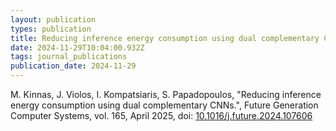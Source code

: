 ```yaml
---
layout: publication
types: publication
title: Reducing inference energy consumption using dual complementary CNNs
date: 2024-11-29T10:04:00.932Z
tags: journal_publications
publication_date: 2024-11-29
---
```

M. Kinnas, J. Violos, I. Kompatsiaris, S. Papadopoulos, "Reducing inference energy consumption using dual complementary CNNs.", Future Generation Computer Systems, vol. 165, April 2025, doi: [10.1016/j.future.2024.107606](https://doi.org/10.1016/j.future.2024.107606)
